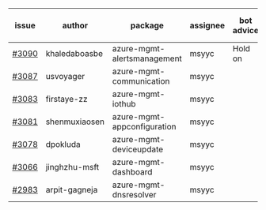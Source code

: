 | issue | author | package | assignee | bot advice | created date of issue | target release date | date from target |
| ------ | ------ | ------ | ------ | ------ | ------ | ------ | :-----: |
| [#3090](https://github.com/Azure/sdk-release-request/issues/3090) | khaledaboasbe | azure-mgmt-alertsmanagement | msyyc | Hold on | 08-15 | 08-29 |  |
| [#3087](https://github.com/Azure/sdk-release-request/issues/3087) | usvoyager | azure-mgmt-communication | msyyc |  | 08-12 | 08-29 |  |
| [#3083](https://github.com/Azure/sdk-release-request/issues/3083) | firstaye-zz | azure-mgmt-iothub | msyyc |  | 08-11 | 08-22 |  |
| [#3081](https://github.com/Azure/sdk-release-request/issues/3081) | shenmuxiaosen | azure-mgmt-appconfiguration | msyyc |  | 08-09 | 08-11 |  |
| [#3078](https://github.com/Azure/sdk-release-request/issues/3078) | dpokluda | azure-mgmt-deviceupdate | msyyc |  | 08-09 | 08-23 |  |
| [#3066](https://github.com/Azure/sdk-release-request/issues/3066) | jinghzhu-msft | azure-mgmt-dashboard | msyyc |  | 08-08 | 08-23 |  |
| [#2983](https://github.com/Azure/sdk-release-request/issues/2983) | arpit-gagneja | azure-mgmt-dnsresolver | msyyc |  | 07-05 | 09-30 |  |
